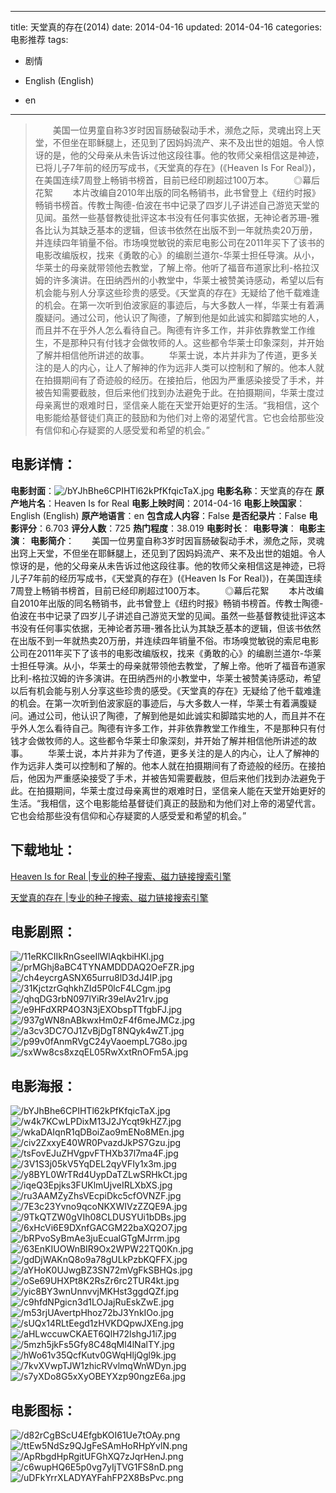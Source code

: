 
---
title: 天堂真的存在(2014)
date: 2014-04-16
updated: 2014-04-16
categories: 电影推荐
tags:
- 剧情

- English (English)
- en
---


> 　　美国一位男童自称3岁时因盲肠破裂动手术，濒危之际，灵魂出窍上天堂，不但坐在耶稣腿上，还见到了因妈妈流产、来不及出世的姐姐。令人惊讶的是，他的父母亲从未告诉过他这段往事。他的牧师父亲相信这是神迹，已将儿子7年前的经历写成书，《天堂真的存在》(《Heaven Is For Real》)，在美国连续7周登上畅销书榜首，目前已经印刷超过100万本。 　　◎幕后花絮 　　本片改编自2010年出版的同名畅销书，此书曾登上《纽约时报》畅销书榜首。传教士陶德-伯波在书中记录了四岁儿子讲述自己游览天堂的见闻。虽然一些基督教徒批评这本书没有任何事实依据，无神论者苏珊-雅各比认为其缺乏基本的逻辑，但该书依然在出版不到一年就热卖20万册，并连续四年销量不俗。市场嗅觉敏锐的索尼电影公司在2011年买下了该书的电影改编版权，找来《勇敢的心》的编剧兰道尔-华莱士担任导演。从小，华莱士的母亲就带领他去教堂，了解上帝。他听了福音布道家比利-格拉汉姆的许多演讲。在田纳西州的小教堂中，华莱士被赞美诗感动，希望以后有机会能与别人分享这些珍贵的感受。《天堂真的存在》无疑给了他千载难逢的机会。在第一次听到伯波家庭的事迹后，与大多数人一样，华莱士有着满腹疑问。通过公司，他认识了陶德，了解到他是如此诚实和脚踏实地的人，而且并不在乎外人怎么看待自己。陶德有许多工作，并非依靠教堂工作维生，不是那种只有付钱才会做牧师的人。这些都令华莱士印象深刻，并开始了解并相信他所讲述的故事。 　　华莱士说，本片并非为了传道，更多关注的是人的内心，让人了解神的作为远非人类可以控制和了解的。他本人就在拍摄期间有了奇迹般的经历。在接拍后，他因为严重感染接受了手术，并被告知需要截肢，但后来他们找到办法避免于此。在拍摄期间，华莱士度过母亲离世的艰难时日，坚信亲人能在天堂开始更好的生活。“我相信，这个电影能给基督徒们真正的鼓励和为他们对上帝的渴望代言。它也会给那些没有信仰和心存疑窦的人感受爱和希望的机会。”

## **电影详情**：

**电影封面**：<img src="https://image.tmdb.org/t/p/w200/bYJhBhe6CPIHTl62kPfKfqicTaX.jpg" alt="/bYJhBhe6CPIHTl62kPfKfqicTaX.jpg" title="/bYJhBhe6CPIHTl62kPfKfqicTaX.jpg">
**电影名称**：天堂真的存在
**原产地片名**：Heaven Is for Real
**电影上映时间**：2014-04-16
**电影上映国家**：English (English)
**原产地语言**：en
**包含成人内容**：False
**是否纪录片**：False
**电影评分**：6.703
**评分人数**：725
**热门程度**：38.019
**电影时长**：
**电影导演**：
**电影主演**：
**电影简介**：　　美国一位男童自称3岁时因盲肠破裂动手术，濒危之际，灵魂出窍上天堂，不但坐在耶稣腿上，还见到了因妈妈流产、来不及出世的姐姐。令人惊讶的是，他的父母亲从未告诉过他这段往事。他的牧师父亲相信这是神迹，已将儿子7年前的经历写成书，《天堂真的存在》(《Heaven Is For Real》)，在美国连续7周登上畅销书榜首，目前已经印刷超过100万本。 　　◎幕后花絮 　　本片改编自2010年出版的同名畅销书，此书曾登上《纽约时报》畅销书榜首。传教士陶德-伯波在书中记录了四岁儿子讲述自己游览天堂的见闻。虽然一些基督教徒批评这本书没有任何事实依据，无神论者苏珊-雅各比认为其缺乏基本的逻辑，但该书依然在出版不到一年就热卖20万册，并连续四年销量不俗。市场嗅觉敏锐的索尼电影公司在2011年买下了该书的电影改编版权，找来《勇敢的心》的编剧兰道尔-华莱士担任导演。从小，华莱士的母亲就带领他去教堂，了解上帝。他听了福音布道家比利-格拉汉姆的许多演讲。在田纳西州的小教堂中，华莱士被赞美诗感动，希望以后有机会能与别人分享这些珍贵的感受。《天堂真的存在》无疑给了他千载难逢的机会。在第一次听到伯波家庭的事迹后，与大多数人一样，华莱士有着满腹疑问。通过公司，他认识了陶德，了解到他是如此诚实和脚踏实地的人，而且并不在乎外人怎么看待自己。陶德有许多工作，并非依靠教堂工作维生，不是那种只有付钱才会做牧师的人。这些都令华莱士印象深刻，并开始了解并相信他所讲述的故事。 　　华莱士说，本片并非为了传道，更多关注的是人的内心，让人了解神的作为远非人类可以控制和了解的。他本人就在拍摄期间有了奇迹般的经历。在接拍后，他因为严重感染接受了手术，并被告知需要截肢，但后来他们找到办法避免于此。在拍摄期间，华莱士度过母亲离世的艰难时日，坚信亲人能在天堂开始更好的生活。“我相信，这个电影能给基督徒们真正的鼓励和为他们对上帝的渴望代言。它也会给那些没有信仰和心存疑窦的人感受爱和希望的机会。”

## **下载地址**：
[Heaven Is for Real |专业的种子搜索、磁力链接搜索引擎](https://movie.amd794.com:2083/?search=Heaven%20Is%20for%20Real&ordering=&mode=match_phrase&page_size=10&page=1)

[天堂真的存在 |专业的种子搜索、磁力链接搜索引擎](https://movie.amd794.com:2083/?search=%E5%A4%A9%E5%A0%82%E7%9C%9F%E7%9A%84%E5%AD%98%E5%9C%A8&ordering=&mode=match_phrase&page_size=10&page=1)
 

## **电影剧照**：
<img src="https://image.tmdb.org/t/p/original/11eRKCIIkRnGseeIlWlAqkbiHKl.jpg" alt="/11eRKCIIkRnGseeIlWlAqkbiHKl.jpg" title="/11eRKCIIkRnGseeIlWlAqkbiHKl.jpg"><img src="https://image.tmdb.org/t/p/original/prMGhj8aBC4TYNAMDDDAQ2OeFZR.jpg" alt="/prMGhj8aBC4TYNAMDDDAQ2OeFZR.jpg" title="/prMGhj8aBC4TYNAMDDDAQ2OeFZR.jpg"><img src="https://image.tmdb.org/t/p/original/ch4eycrgASNX65urru8lD3dJ4IP.jpg" alt="/ch4eycrgASNX65urru8lD3dJ4IP.jpg" title="/ch4eycrgASNX65urru8lD3dJ4IP.jpg"><img src="https://image.tmdb.org/t/p/original/31KjctzrGqhkhZId5P0lcF4LCgm.jpg" alt="/31KjctzrGqhkhZId5P0lcF4LCgm.jpg" title="/31KjctzrGqhkhZId5P0lcF4LCgm.jpg"><img src="https://image.tmdb.org/t/p/original/qhqDG3rbN097lYiRr39elAv21rv.jpg" alt="/qhqDG3rbN097lYiRr39elAv21rv.jpg" title="/qhqDG3rbN097lYiRr39elAv21rv.jpg"><img src="https://image.tmdb.org/t/p/original/e9HFdXRP4O3N3jEXObspTTfgbFJ.jpg" alt="/e9HFdXRP4O3N3jEXObspTTfgbFJ.jpg" title="/e9HFdXRP4O3N3jEXObspTTfgbFJ.jpg"><img src="https://image.tmdb.org/t/p/original/937gWN8nABkwxHm0zF4f6meJMCz.jpg" alt="/937gWN8nABkwxHm0zF4f6meJMCz.jpg" title="/937gWN8nABkwxHm0zF4f6meJMCz.jpg"><img src="https://image.tmdb.org/t/p/original/a3cv3DC7OJ1ZvBjDgT8NQyk4wZT.jpg" alt="/a3cv3DC7OJ1ZvBjDgT8NQyk4wZT.jpg" title="/a3cv3DC7OJ1ZvBjDgT8NQyk4wZT.jpg"><img src="https://image.tmdb.org/t/p/original/p99v0fAnmRVgC24yVaoempL7G8o.jpg" alt="/p99v0fAnmRVgC24yVaoempL7G8o.jpg" title="/p99v0fAnmRVgC24yVaoempL7G8o.jpg"><img src="https://image.tmdb.org/t/p/original/sxWw8cs8xzqEL05RwXxtRnOFm5A.jpg" alt="/sxWw8cs8xzqEL05RwXxtRnOFm5A.jpg" title="/sxWw8cs8xzqEL05RwXxtRnOFm5A.jpg">

## **电影海报**：
<img src="https://image.tmdb.org/t/p/original/bYJhBhe6CPIHTl62kPfKfqicTaX.jpg" alt="/bYJhBhe6CPIHTl62kPfKfqicTaX.jpg" title="/bYJhBhe6CPIHTl62kPfKfqicTaX.jpg"><img src="https://image.tmdb.org/t/p/original/w4k7KCwLPDixM13J2JYcqt9kHZ7.jpg" alt="/w4k7KCwLPDixM13J2JYcqt9kHZ7.jpg" title="/w4k7KCwLPDixM13J2JYcqt9kHZ7.jpg"><img src="https://image.tmdb.org/t/p/original/wkaDAIqnR1qDBoiZao9mENo8MEn.jpg" alt="/wkaDAIqnR1qDBoiZao9mENo8MEn.jpg" title="/wkaDAIqnR1qDBoiZao9mENo8MEn.jpg"><img src="https://image.tmdb.org/t/p/original/civ2ZxxyE40WR0PvazdJkPS7Gzu.jpg" alt="/civ2ZxxyE40WR0PvazdJkPS7Gzu.jpg" title="/civ2ZxxyE40WR0PvazdJkPS7Gzu.jpg"><img src="https://image.tmdb.org/t/p/original/tsFovEJuZHVgpvFTHXb37l7ma4F.jpg" alt="/tsFovEJuZHVgpvFTHXb37l7ma4F.jpg" title="/tsFovEJuZHVgpvFTHXb37l7ma4F.jpg"><img src="https://image.tmdb.org/t/p/original/3V1S3j05kV5YqDEL2qyVFIy1x3m.jpg" alt="/3V1S3j05kV5YqDEL2qyVFIy1x3m.jpg" title="/3V1S3j05kV5YqDEL2qyVFIy1x3m.jpg"><img src="https://image.tmdb.org/t/p/original/y8BYL0WrTRd4UypDaTZLwSRHkCt.jpg" alt="/y8BYL0WrTRd4UypDaTZLwSRHkCt.jpg" title="/y8BYL0WrTRd4UypDaTZLwSRHkCt.jpg"><img src="https://image.tmdb.org/t/p/original/iqeQ3Epjks3FUKlmUjveIRLXbXS.jpg" alt="/iqeQ3Epjks3FUKlmUjveIRLXbXS.jpg" title="/iqeQ3Epjks3FUKlmUjveIRLXbXS.jpg"><img src="https://image.tmdb.org/t/p/original/ru3AAMZyZhsVEcpiDkc5cfOVNZF.jpg" alt="/ru3AAMZyZhsVEcpiDkc5cfOVNZF.jpg" title="/ru3AAMZyZhsVEcpiDkc5cfOVNZF.jpg"><img src="https://image.tmdb.org/t/p/original/7E3c23Yvno9qcoNKXWIVzZZQE9A.jpg" alt="/7E3c23Yvno9qcoNKXWIVzZZQE9A.jpg" title="/7E3c23Yvno9qcoNKXWIVzZZQE9A.jpg"><img src="https://image.tmdb.org/t/p/original/9TkQTZW0gVIh08CLDUSYUi1bDBs.jpg" alt="/9TkQTZW0gVIh08CLDUSYUi1bDBs.jpg" title="/9TkQTZW0gVIh08CLDUSYUi1bDBs.jpg"><img src="https://image.tmdb.org/t/p/original/6xHcVi6E9DXnfGACGM22baXQ2O7.jpg" alt="/6xHcVi6E9DXnfGACGM22baXQ2O7.jpg" title="/6xHcVi6E9DXnfGACGM22baXQ2O7.jpg"><img src="https://image.tmdb.org/t/p/original/bRPvoSyBmAe3juEcualGTgMJrrm.jpg" alt="/bRPvoSyBmAe3juEcualGTgMJrrm.jpg" title="/bRPvoSyBmAe3juEcualGTgMJrrm.jpg"><img src="https://image.tmdb.org/t/p/original/63EnKIUOWnBIR9Ox2WPW22TQ0Kn.jpg" alt="/63EnKIUOWnBIR9Ox2WPW22TQ0Kn.jpg" title="/63EnKIUOWnBIR9Ox2WPW22TQ0Kn.jpg"><img src="https://image.tmdb.org/t/p/original/gdDjWAKnQ8o9a78gULkPzbKQFFX.jpg" alt="/gdDjWAKnQ8o9a78gULkPzbKQFFX.jpg" title="/gdDjWAKnQ8o9a78gULkPzbKQFFX.jpg"><img src="https://image.tmdb.org/t/p/original/aYHoK0UJwgBZ3SN72mVgFkSBHQs.jpg" alt="/aYHoK0UJwgBZ3SN72mVgFkSBHQs.jpg" title="/aYHoK0UJwgBZ3SN72mVgFkSBHQs.jpg"><img src="https://image.tmdb.org/t/p/original/oSe69UHXPt8K2RsZr6rc2TUR4kt.jpg" alt="/oSe69UHXPt8K2RsZr6rc2TUR4kt.jpg" title="/oSe69UHXPt8K2RsZr6rc2TUR4kt.jpg"><img src="https://image.tmdb.org/t/p/original/yic8BY3wnUnnvvjMKHst3ggdQZf.jpg" alt="/yic8BY3wnUnnvvjMKHst3ggdQZf.jpg" title="/yic8BY3wnUnnvvjMKHst3ggdQZf.jpg"><img src="https://image.tmdb.org/t/p/original/c9hfdNPgicn3d1LOJajRuEskZwE.jpg" alt="/c9hfdNPgicn3d1LOJajRuEskZwE.jpg" title="/c9hfdNPgicn3d1LOJajRuEskZwE.jpg"><img src="https://image.tmdb.org/t/p/original/m53rjUAvertpHhoz72bJ3YnkIOo.jpg" alt="/m53rjUAvertpHhoz72bJ3YnkIOo.jpg" title="/m53rjUAvertpHhoz72bJ3YnkIOo.jpg"><img src="https://image.tmdb.org/t/p/original/sUQx14RLtEegd1zHVKDQpwJXEng.jpg" alt="/sUQx14RLtEegd1zHVKDQpwJXEng.jpg" title="/sUQx14RLtEegd1zHVKDQpwJXEng.jpg"><img src="https://image.tmdb.org/t/p/original/aHLwccuwCKAET6QlH72lshgJ1i7.jpg" alt="/aHLwccuwCKAET6QlH72lshgJ1i7.jpg" title="/aHLwccuwCKAET6QlH72lshgJ1i7.jpg"><img src="https://image.tmdb.org/t/p/original/5mzh5jkFs5Gfy8C48qMl4lNalTY.jpg" alt="/5mzh5jkFs5Gfy8C48qMl4lNalTY.jpg" title="/5mzh5jkFs5Gfy8C48qMl4lNalTY.jpg"><img src="https://image.tmdb.org/t/p/original/hWo61v35QcfKutv0GWqHljQgl9k.jpg" alt="/hWo61v35QcfKutv0GWqHljQgl9k.jpg" title="/hWo61v35QcfKutv0GWqHljQgl9k.jpg"><img src="https://image.tmdb.org/t/p/original/7kvXVwpTJW1zhicRVvlmqWnWDyn.jpg" alt="/7kvXVwpTJW1zhicRVvlmqWnWDyn.jpg" title="/7kvXVwpTJW1zhicRVvlmqWnWDyn.jpg"><img src="https://image.tmdb.org/t/p/original/s7yXDo8G5xXyOBEYXzp90ngzE6a.jpg" alt="/s7yXDo8G5xXyOBEYXzp90ngzE6a.jpg" title="/s7yXDo8G5xXyOBEYXzp90ngzE6a.jpg">

## **电影图标**：
<img src="https://image.tmdb.org/t/p/original/d82rCgBScU4EfgbKOI61Ue7tOAy.png" alt="/d82rCgBScU4EfgbKOI61Ue7tOAy.png" title="/d82rCgBScU4EfgbKOI61Ue7tOAy.png"><img src="https://image.tmdb.org/t/p/original/ttEw5NdSz9QJgFeSAmHoRHpYvlN.png" alt="/ttEw5NdSz9QJgFeSAmHoRHpYvlN.png" title="/ttEw5NdSz9QJgFeSAmHoRHpYvlN.png"><img src="https://image.tmdb.org/t/p/original/ApRbgdHpRgitUFGhXQ7zJqrHenJ.png" alt="/ApRbgdHpRgitUFGhXQ7zJqrHenJ.png" title="/ApRbgdHpRgitUFGhXQ7zJqrHenJ.png"><img src="https://image.tmdb.org/t/p/original/c6wupHQ6E5p0vg7yIjTVG1FS8nD.png" alt="/c6wupHQ6E5p0vg7yIjTVG1FS8nD.png" title="/c6wupHQ6E5p0vg7yIjTVG1FS8nD.png"><img src="https://image.tmdb.org/t/p/original/uDFkYrrXLADYAYFahFP2X8BsPvc.png" alt="/uDFkYrrXLADYAYFahFP2X8BsPvc.png" title="/uDFkYrrXLADYAYFahFP2X8BsPvc.png">
